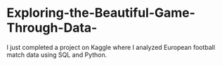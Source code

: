 # Exploring-the-Beautiful-Game-Through-Data-
I just completed a project on Kaggle where I analyzed European football match data using SQL and Python. 
